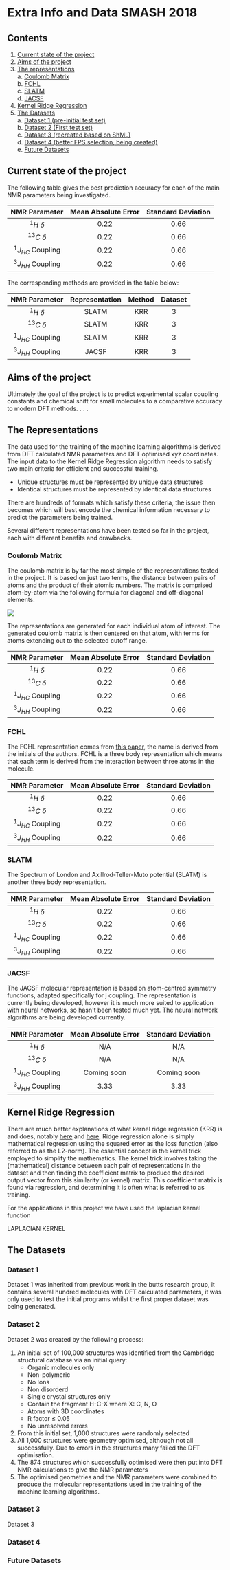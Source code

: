 # Extra Info and Data SMASH 2018

## Contents
1. [Current state of the project](#current-state-of-the-project)
2. [Aims of the project](#aims-of-the-project) 
3. [The representations](#the-representations)  
  a. [Coulomb Matrix](#coulomb-matrix)  
  b. [FCHL](#fchl)  
  c. [SLATM](#slatm)  
  d. [JACSF](#jacsf)  
4. [Kernel Ridge Regression](#kernel-ridge-regression)  
5. [The Datasets](#the-datasets)  
 a. [Dataset 1 (pre-initial test set)](#dataset-1)  
 b. [Dataset 2 (First test set)](#dataset-2)  
 c. [Dataset 3 (recreated based on ShML)](#dataset-3)  
 d. [Dataset 4 (better FPS selection, being created)](#dataset-4)  
 e. [Future Datasets](#future-datasets)  

## Current state of the project
The following table gives the best prediction accuracy for each of the main NMR parameters being investigated.

| NMR Parameter | Mean Absolute Error | Standard Deviation |
|:----:|:----:|:----:|
| $^1H$ $\delta$ | 0.22 | 0.66 |
| $^{13}C$ $\delta$ | 0.22 | 0.66 |
| $^1J_{HC}$ Coupling | 0.22 | 0.66 |
| $^3J_{HH}$ Coupling | 0.22 | 0.66 |

The corresponding methods are provided in the table below:

| NMR Parameter | Representation | Method | Dataset | 
|:----:|:----:|:----:|:---:|
| $^1H$ $\delta$ | SLATM | KRR | 3 |
| $^{13}C$ $\delta$ | SLATM | KRR | 3 |
| $^1J_{HC}$ Coupling | SLATM | KRR | 3 |
| $^3J_{HH}$ Coupling | JACSF | KRR | 3 |

## Aims of the project
Ultimately the goal of the project is to predict experimental scalar coupling constants and chemical shift for small molecules to a comparative accuracy to modern DFT methods. . . .

## The Representations
The data used for the training of the machine learning algorithms is derived from DFT calculated NMR parameters and DFT optimised xyz coordinates. The input data to the Kernel Ridge Regression algorithm needs to satisfy two main criteria for efficient and successful training. 

 - Unique structures must be represented by unique data structures
 - Identical structures must be represented by identical data structures
 
There are hundreds of formats which satisfy these criteria, the issue then becomes which will best encode the chemical information necessary to predict the parameters being trained.

Several different representations have been tested so far in the project, each with different benefits and drawbacks.

### Coulomb Matrix
The coulomb matrix is by far the most simple of the representations tested in the project. It is based on just two terms, the distance between pairs of atoms and the product of their atomic numbers. The matrix is comprised atom-by-atom via the following formula for diagonal and off-diagonal elements. 

![](https://image.ibb.co/johNZe/coulomb_equation.png)

The representations are generated for each individual atom of interest. The generated coulomb matrix is then centered on that atom, with terms for atoms extending out to the selected cutoff range.

| NMR Parameter | Mean Absolute Error | Standard Deviation |
|:----:|:----:|:----:|
| $^1H$ $\delta$ | 0.22 | 0.66 |
| $^{13}C$ $\delta$ | 0.22 | 0.66 |
| $^1J_{HC}$ Coupling | 0.22 | 0.66 |
| $^3J_{HH}$ Coupling | 0.22 | 0.66 |

### FCHL
The FCHL representation comes from [this paper](https://aip.scitation.org/doi/10.1063/1.5020710), the name is derived from the initials of the authors. FCHL is a three body representation which means that each term is derived from the interaction between three atoms in the molecule. 

| NMR Parameter | Mean Absolute Error | Standard Deviation |
|:----:|:----:|:----:|
| $^1H$ $\delta$ | 0.22 | 0.66 |
| $^{13}C$ $\delta$ | 0.22 | 0.66 |
| $^1J_{HC}$ Coupling | 0.22 | 0.66 |
| $^3J_{HH}$ Coupling | 0.22 | 0.66 |

### SLATM
The Spectrum of London and Axillrod-Teller-Muto potential (SLATM) is another three body representation. 

| NMR Parameter | Mean Absolute Error | Standard Deviation |
|:----:|:----:|:----:|
| $^1H$ $\delta$ | 0.22 | 0.66 |
| $^{13}C$ $\delta$ | 0.22 | 0.66 |
| $^1J_{HC}$ Coupling | 0.22 | 0.66 |
| $^3J_{HH}$ Coupling | 0.22 | 0.66 |

### JACSF
The JACSF molecular representation is based on atom-centred symmetry functions, adapted specifically for j coupling. The representation is currently being developed, however it is much more suited to application with neural networks, so hasn't been tested much yet. The neural network algorithms are being developed currently.

| NMR Parameter | Mean Absolute Error | Standard Deviation |
|:----:|:----:|:----:|
| $^1H$ $\delta$ | N/A | N/A |
| $^{13}C$ $\delta$ | N/A | N/A |
| $^1J_{HC}$ Coupling | Coming soon | Coming soon |
| $^3J_{HH}$ Coupling | 3.33 | 3.33 |

## Kernel Ridge Regression
There are much better explanations of what kernel ridge regression (KRR) is and does, notably [here](https://www.ics.uci.edu/~welling/classnotes/papers_class/Kernel-Ridge.pdf) and [here](https://www.youtube.com/watch?v=XUj5JbQihlU&t=3s&frags=pl%2Cwn). Ridge regression alone is simply mathematical regression using the squared error as the loss function (also referred to as the L2-norm). The essential concept is the kernel trick employed to simplify the mathematics. The kernel trick involves taking the (mathematical) distance between each pair of representations in the dataset and then finding the coefficient matrix to produce the desired output vector from this similarity (or kernel) matrix. This coefficient matrix is found via regression, and determining it is often what is referred to as training.

For the applications in this project we have used the laplacian kernel function

LAPLACIAN KERNEL


## The Datasets

### Dataset 1
Dataset 1 was inherited from previous work in the butts research group, it contains several hundred molecules with DFT calculated parameters, it was only used to test the initial programs whilst the first proper dataset was being generated.

### Dataset 2
Dataset 2 was created by the following process:

1. An initial set of 100,000 structures was identified from the Cambridge structural database via an initial query:
   * Organic molecules only
   * Non-polymeric
   * No Ions
   * Non disorderd
   * Single crystal structures only
   * Contain the fragment H-C-X where X: C, N, O
   * Atoms with 3D coordinates
   * R factor $\leq$ 0.05
   * No unresolved errors
2. From this initial set, 1,000 structures were randomly selected
3. All 1,000 structures were geometry optimised, although not all successfully. Due to errors in the structures many failed the DFT optimisation.
4. The 874 structures which successfully optimised were then put into DFT NMR calculations to give the NMR parameters
5. The optimised geometries and the NMR parameters were combined to produce the molecular representations used in the training of the machine learning algorithms.

### Dataset 3
Dataset 3 

### Dataset 4

### Future Datasets
<!--stackedit_data:
eyJoaXN0b3J5IjpbNjkwMTA5MTg1LC0yMDc5ODM5ODAyLDE0Nz
MzMTAyNSw4OTgzMzE2OTgsMTgzMTg0NDAyOCwtNjE0OTY2OTMx
LDE1OTg3NDI5NzQsOTc2NDMyNzYzLDU4NjgxNzU0LC0yMDI1Nz
EwNTI0LC0xMDM3MzIzNTc4LC04MTgzMzI4MzMsLTE4MTYzMTA4
OSwtNDU0MTgwMjQzLC04MzE2OTcxOTEsLTE0MDYzMzcxMjksLT
QzOTI3MDAzMCwtMTcwNzkwODI1NSwtMTA4NjkwMjE0M119
-->